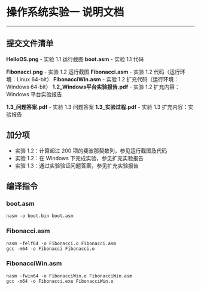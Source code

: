 # 操作系统实验一 说明文档
---
## 提交文件清单
**HelloOS.png** - 实验 1.1 运行截图
**boot.asm** - 实验 1.1 代码

**Fibonacci.png** - 实验 1.2 运行截图
**Fibonacci.asm** - 实验 1.2 代码（运行环境：Linux 64-bit）
**FibonacciWin.asm** - 实验 1.2 扩充代码（运行环境：Windows 64-bit）
**1.2_Windows平台实验报告.pdf** - 实验 1.2 扩充内容：Windows 平台实验报告

**1.3_问题答案.pdf** - 实验 1.3 问题答案
**1.3_实验过程.pdf** - 实验 1.3 扩充内容：实验报告

## 加分项
- 实验 1.2：计算超过 200 项的斐波那契数列，参见运行截图及代码
- 实验 1.2：在 Windows 下完成实验，参见扩充实验报告
- 实验 1.3：通过实验验证问题答案，参见扩充实验报告

## 编译指令
### boot.asm
```
nasm -o boot.bin boot.asm
```
### Fibonacci.asm
```
nasm -felf64 -o Fibonacci.o Fibonacci.asm
gcc -m64 -o Fibonacci Fibonacci.o
```
### FibonacciWin.asm
```
nasm -fwin64 -o FibonacciWin.o FibonacciWin.asm
gcc -m64 -o Fibonacci.exe FibonacciWin.o
```